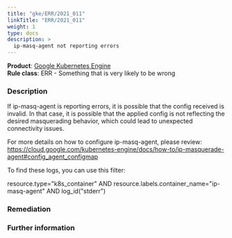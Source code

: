 ```yaml
---
title: "gke/ERR/2021_011"
linkTitle: "ERR/2021_011"
weight: 1
type: docs
description: >
  ip-masq-agent not reporting errors
---
```


**Product**: [Google Kubernetes Engine](https://cloud.google.com/kubernetes-engine)\
**Rule class**: ERR - Something that is very likely to be wrong

### Description


If ip-masq-agent is reporting errors, it is possible that the config received
is invalid. In that case, it is possible that the applied config is not
reflecting the desired masquerading behavior, which could lead to unexpected
connectivity issues.

For more details on how to configure ip-masq-agent, please review:
https://cloud.google.com/kubernetes-engine/docs/how-to/ip-masquerade-agent#config_agent_configmap

To find these logs, you can use this filter:

resource.type="k8s_container" AND resource.labels.container_name="ip-masq-agent"
AND log_id("stderr")

### Remediation

### Further information
